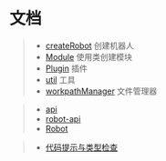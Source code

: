 # 文档

> - [createRobot](./createrobot) 创建机器人
> - [Module](./module) 使用类创建模块
> - [Plugin](./plugin) 插件
> - [util](./util) 工具
> - [workpathManager](./workpath-manager) 文件管理器

> - [api](./api)
> - [robot-api](./robot-api)
> - [Robot](./robot)

> - [代码提示与类型检查](./typeinferrence)
